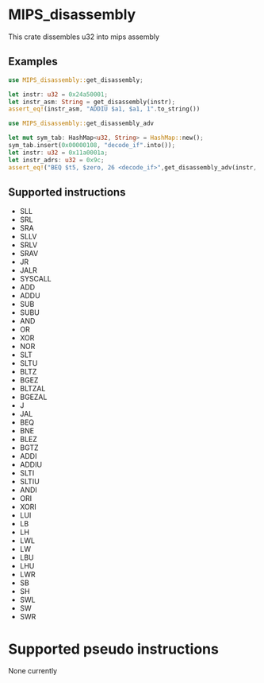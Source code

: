 # MIPS_disassembly
This crate dissembles u32 into mips assembly

## Examples
```rust
use MIPS_disassembly::get_disassembly;

let instr: u32 = 0x24a50001;
let instr_asm: String = get_disassembly(instr);
assert_eq!(instr_asm, "ADDIU $a1, $a1, 1".to_string())
```
```rust
use MIPS_disassembly::get_disassembly_adv

let mut sym_tab: HashMap<u32, String> = HashMap::new();
sym_tab.insert(0x00000108, "decode_if".into());
let instr: u32 = 0x11a0001a; 
let instr_adrs: u32 = 0x9c;
assert_eq!("BEQ $t5, $zero, 26 <decode_if>",get_disassembly_adv(instr, instr_adrs, sym_tab, true));
```

## Supported instructions

- SLL
- SRL
- SRA
- SLLV
- SRLV
- SRAV
- JR
- JALR
- SYSCALL
- ADD
- ADDU
- SUB
- SUBU
- AND
- OR
- XOR
- NOR
- SLT
- SLTU
- BLTZ
- BGEZ
- BLTZAL
- BGEZAL
- J
- JAL
- BEQ
- BNE
- BLEZ
- BGTZ
- ADDI
- ADDIU
- SLTI
- SLTIU
- ANDI
- ORI
- XORI
- LUI
- LB
- LH
- LWL
- LW
- LBU
- LHU
- LWR
- SB
- SH
- SWL
- SW
- SWR

# Supported pseudo instructions
None currently
